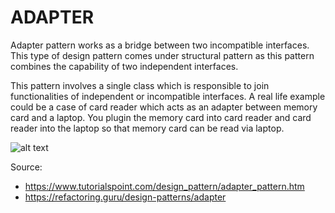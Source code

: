 # ADAPTER

Adapter pattern works as a bridge between two incompatible interfaces. This type of design pattern comes under structural pattern as this pattern combines the capability of two independent interfaces.

This pattern involves a single class which is responsible to join functionalities of independent or incompatible interfaces. A real life example could be a case of card reader which acts as an adapter between memory card and a laptop. You plugin the memory card into card reader and card reader into the laptop so that memory card can be read via laptop.

![alt text](https://refactoring.guru/images/patterns/diagrams/adapter/structure-class-adapter-2x.png)

Source: 
- https://www.tutorialspoint.com/design_pattern/adapter_pattern.htm
- https://refactoring.guru/design-patterns/adapter